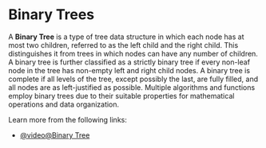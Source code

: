 # Binary Trees

A **Binary Tree** is a type of tree data structure in which each node has at most two children, referred to as the left child and the right child. This distinguishes it from trees in which nodes can have any number of children. A binary tree is further classified as a strictly binary tree if every non-leaf node in the tree has non-empty left and right child nodes. A binary tree is complete if all levels of the tree, except possibly the last, are fully filled, and all nodes are as left-justified as possible. Multiple algorithms and functions employ binary trees due to their suitable properties for mathematical operations and data organization.

Learn more from the following links:

- [@video@Binary Tree](https://youtu.be/4r_XR9fUPhQ?si=PBsRjix_Z9kVHgMM)
